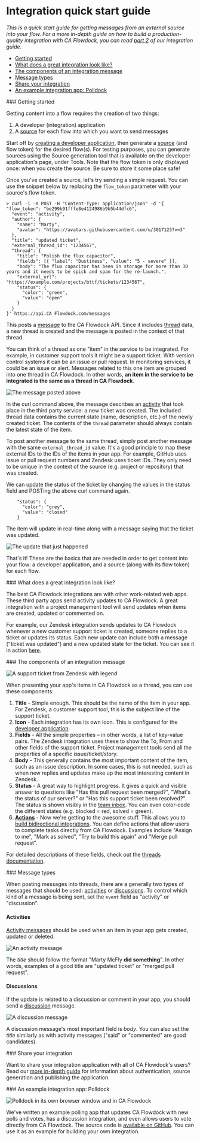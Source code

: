 # Integration quick start guide

*This is a quick start guide for getting messages from an external source into your flow. For a more in-depth guide on how to build a production-quality integration with CA Flowdock, you can read [part 2](production-integrations) of our integration guide.*


* [Getting started](#/getting-started)
* [What does a great integration look like?](#/a-great-integration)
* [The components of an integration message](#/components-of-a-message)
* [Message types](#/message-types)
* [Share your integration](#/share-your-integration)
* [An example integration app: Polldock](#/an-example-integration-app)

<div id="/getting-started"></div>
### Getting started

Getting content into a flow requires the creation of two things:

1. A developer (integration) application
2. A [source](/api/sources) for each flow into which you want to send messages

Start off by [creating a developer application](https://www.flowdock.com/oauth/applications), then generate a [source](/api/sources) (and flow token) for the desired flow(s). For testing purposes, you can generate sources using the Source generation tool that is available on the developer application's page, under Tools. Note that the flow token is only displayed once: when you create the source. Be sure to store it some place safe!

Once you've created a source, let's try sending a simple request. You can use the snippet below by replacing the `flow_token`  parameter with your source's flow token.

```
> curl -i -X POST -H "Content-Type: application/json" -d '{
"flow_token": "be299b91fffe8e4124986b9b5b44dfc6",
  "event": "activity",
  "author": {
    "name": "Marty",
    "avatar": "https://avatars.githubusercontent.com/u/3017123?v=3"
  },
  "title": "updated ticket",
  "external_thread_id": "1234567",
  "thread": {
    "title": "Polish the flux capacitor",
    "fields": [{ "label": "Dustiness", "value": "5 - severe" }],
    "body": "The flux capacitor has been in storage for more than 30 years and it needs to be spick and span for the re-launch.",
    "external_url": "https://example.com/projects/bttf/tickets/1234567",
    "status": {
      "color": "green",
      "value": "open"
    }
  }
}' https://api.CA Flowdock.com/messages
```

This posts a [message](messages) to the CA Flowdock API. Since it includes [thread](threads) data, a new thread is created and the message is posted in the context of that thread.

You can think of a thread as one "item" in the service to be integrated. For example, in customer support tools it might be a support ticket. With version control systems it can be an issue or pull request. In monitoring services, it could be an issue or alert. Messages related to this one item are grouped into one thread in CA Flowdock. In other words, **an item in the service to be integrated is the same as a thread in CA Flowdock**.

![The message posted above](/images/example-message-polish-the-flux-capacitor.png)

In the curl command above, the message describes an [activity](message-types#/activity) that took place in the third party service: a new ticket was created. The included thread data contains the current state (name, description, etc.) of the newly created ticket. The contents of the `thread` parameter should always contain the latest state of the item.

To post another message to the same thread, simply post another message with the same `external_thread_id` value. It's a good principle to map these external IDs to the IDs of the items in your app. For example, GitHub uses issue or pull request numbers and Zendesk uses ticket IDs. They only need to be unique in the context of the source (e.g. project or repository) that was created.

We can update the status of the ticket by changing the values in the status field and POSTing the above curl command again.

```
    "status": {
      "color": "grey",
      "value": "closed"
    }
```

The item will update in real-time along with a message saying that the ticket was updated.

![The update that just happened](/images/update-happened.png)

That's it! These are the basics that are needed in order to get content into your flow: a developer application, and a source (along with its flow token) for each flow.

<div id="/a-great-integration"></div>
### What does a great integration look like?

The best CA Flowdock integrations are with other work-related web apps. These third party apps send activity updates to CA Flowdock. A great integration with a project management tool will send updates when items are created, updated or commented on.

For example, our Zendesk integration sends updates to CA Flowdock whenever a new customer support ticket is created, someone replies to a ticket or updates its status. Each new update can include both a message ("ticket was updated") and a new updated state for the ticket. You can see it in action [here](https://www.youtube.com/watch?v=dYuhh83EtxU).

<div id="/components-of-a-message"></div>
### The components of an integration message

![A support ticket from Zendesk with legend](/images/lifespan-of-a-support-ticket-legend.png)

When presenting your app's items in CA Flowdock as a thread, you can use these components:

1. **Title** - Simple enough. This should be the name of the item in your app. For Zendesk, a customer support tool, this is the subject line of the support ticket.
1. **Icon** - Each integration has its own icon. This is configured for the [developer application](https://www.flowdock.com/oauth/applications).
1. **Fields** - All the simple properties – in other words, a list of key-value pairs. The Zendesk integration uses these to show the To, From and other fields of the support ticket. Project management tools send all the properties of a specific issue/ticket/story.
1. **Body** - This generally contains the most important content of the item, such as an issue description. In some cases, this is not needed, such as when new replies and updates make up the most interesting content in Zendesk.
1. **Status** - A great way to highlight progress. It gives a quick and visible answer to questions like "Has this pull request been merged?", "What's the status of our server?" or "Has this support ticket been resolved?". The status is shown visibly in the [team inbox](/help/team_inbox). You can even color-code the different states (e.g. blocked = red, solved = green).
1. **[Actions](thread-actions)** - Now we're getting to the awesome stuff. This allows you to [build bidirectional integrations](how-to-create-bidirectional-integrations). You can define actions that allow users to complete tasks directly from CA Flowdock. Examples include "Assign to me", "Mark as solved", "Try to build this again" and "Merge pull request".

For detailed descriptions of these fields, check out the [threads documentation](threads).

<div id="/message-types"></div>
### Message types

When posting messages into threads, there are a generally two types of messages that should be used: [activities](message-types#/activity) or [discussions](message-types#/discussion). To control which kind of a message is being sent, set the `event` field as "activity" or "discussion".

#### Activities

[Activity messages](message-types#/activity) should be used when an item in your app gets created, updated or deleted.

![An activity message](/images/activity-message.png)

The *title* should follow the format "Marty McFly **did something**". In other words, examples of a good title are "updated ticket" or "merged pull request".

#### Discussions

If the update is related to a discussion or comment in your app, you should send a [discussion](message-types#/discussion) message.

![A discussion message](/images/discussion-message.png)

A discussion message's most important field is *body*. You can also set the *title* similarly as with activity messages ("said" or "commented" are good candidates).

<div id="/share-your-integration"></div>
### Share your integration

Want to share your integration application with all of CA Flowdock's users? Read our [more in-depth guide](production-integrations) for information about authentication, source generation and publishing the application.

<div id="/an-example-integration-app"></div>
### An example integration app: Polldock

![Polldock in its own browser window and in CA Flowdock](/images/polldock-screenshot.png)

We've written an example polling app that updates CA Flowdock with new polls and votes, has a discussion integration, and even allows users to vote directly from CA Flowdock. The source code is [available on GitHub](https://github.com/flowdock/flowdock-example-integration). You can use it as an example for building your own integration.

